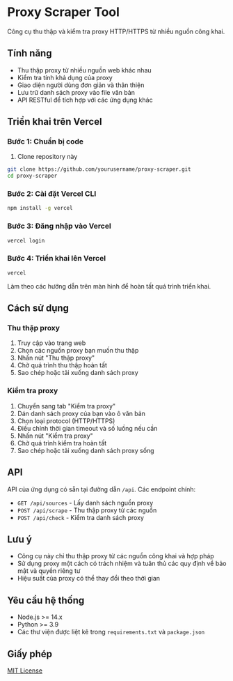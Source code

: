 # Proxy Scraper Tool

Công cụ thu thập và kiểm tra proxy HTTP/HTTPS từ nhiều nguồn công khai.

## Tính năng

- Thu thập proxy từ nhiều nguồn web khác nhau
- Kiểm tra tính khả dụng của proxy
- Giao diện người dùng đơn giản và thân thiện
- Lưu trữ danh sách proxy vào file văn bản
- API RESTful để tích hợp với các ứng dụng khác

## Triển khai trên Vercel

### Bước 1: Chuẩn bị code

1. Clone repository này
```bash
git clone https://github.com/yourusername/proxy-scraper.git
cd proxy-scraper
```

### Bước 2: Cài đặt Vercel CLI

```bash
npm install -g vercel
```

### Bước 3: Đăng nhập vào Vercel

```bash
vercel login
```

### Bước 4: Triển khai lên Vercel

```bash
vercel
```

Làm theo các hướng dẫn trên màn hình để hoàn tất quá trình triển khai.

## Cách sử dụng

### Thu thập proxy

1. Truy cập vào trang web
2. Chọn các nguồn proxy bạn muốn thu thập
3. Nhấn nút "Thu thập proxy"
4. Chờ quá trình thu thập hoàn tất
5. Sao chép hoặc tải xuống danh sách proxy

### Kiểm tra proxy

1. Chuyển sang tab "Kiểm tra proxy"
2. Dán danh sách proxy của bạn vào ô văn bản
3. Chọn loại protocol (HTTP/HTTPS)
4. Điều chỉnh thời gian timeout và số luồng nếu cần
5. Nhấn nút "Kiểm tra proxy"
6. Chờ quá trình kiểm tra hoàn tất
7. Sao chép hoặc tải xuống danh sách proxy sống

## API

API của ứng dụng có sẵn tại đường dẫn `/api`. Các endpoint chính:

- `GET /api/sources` - Lấy danh sách nguồn proxy
- `POST /api/scrape` - Thu thập proxy từ các nguồn
- `POST /api/check` - Kiểm tra danh sách proxy

## Lưu ý

- Công cụ này chỉ thu thập proxy từ các nguồn công khai và hợp pháp
- Sử dụng proxy một cách có trách nhiệm và tuân thủ các quy định về bảo mật và quyền riêng tư
- Hiệu suất của proxy có thể thay đổi theo thời gian

## Yêu cầu hệ thống

- Node.js >= 14.x
- Python >= 3.9
- Các thư viện được liệt kê trong `requirements.txt` và `package.json`

## Giấy phép

[MIT License](LICENSE)